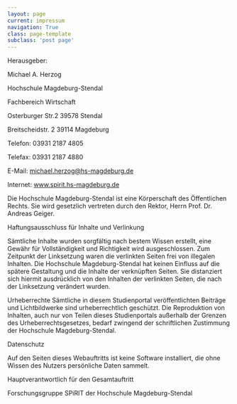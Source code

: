```yaml
---
layout: page
current: impressum
navigation: True
class: page-template
subclass: 'post page'
---
```


Herausgeber:

 

Michael A. Herzog

Hochschule Magdeburg-Stendal

Fachbereich Wirtschaft

Osterburger Str.2 39578 Stendal

Breitscheidstr. 2 39114 Magdeburg

 

Telefon: 03931 2187 4805

Telefax: 03931 2187 4880

E-Mail: michael.herzog@hs-magdeburg.de

Internet: www.spirit.hs-magdeburg.de

 

Die Hochschule Magdeburg-Stendal ist eine Körperschaft des Öffentlichen Rechts. Sie wird gesetzlich vertreten durch den Rektor, Herrn Prof. Dr. Andreas Geiger.

 

 

Haftungsausschluss für Inhalte und Verlinkung

Sämtliche Inhalte wurden sorgfältig nach bestem Wissen erstellt, eine Gewähr für Vollständigkeit und Richtigkeit wird ausgeschlossen. Zum Zeitpunkt der Linksetzung waren die verlinkten Seiten frei von illegalen Inhalten. Die Hochschule Magdeburg-Stendal hat keinen Einfluss auf die spätere Gestaltung und die Inhalte der verknüpften Seiten. Sie distanziert sich hiermit ausdrücklich von den Inhalten der verlinkten Seiten, die nach der Linksetzung verändert wurden.

Urheberrechte Sämtliche in diesem Studienportal veröffentlichten Beiträge und Lichtbildwerke sind urheberrechtlich geschützt. Die Reproduktion von Inhalten, auch nur von Teilen dieses Studienportals außerhalb der Grenzen des Urheberrechtsgesetzes, bedarf zwingend der schriftlichen Zustimmung der Hochschule Magdeburg-Stendal.

 

Datenschutz

Auf den Seiten dieses Webauftritts ist keine Software installiert, die ohne Wissen des Nutzers persönliche Daten sammelt.

 

Hauptverantwortlich für den Gesamtauftritt

Forschungsgruppe SPiRIT der Hochschule Magdeburg-Stendal
